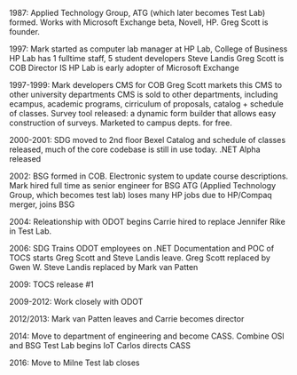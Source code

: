 1987: Applied Technology Group, ATG (which later becomes Test Lab) formed.
Works with Microsoft Exchange beta, Novell, HP. Greg Scott is founder.

1997:
Mark started as computer lab manager at HP Lab, College of Business
HP Lab has 1 fulltime staff, 5 student developers
Steve Landis
Greg Scott is COB Director IS
HP Lab is early adopter of Microsoft Exchange

1997-1999:
Mark developers CMS for COB
Greg Scott markets this CMS to other university departments
CMS is sold to other departments, including ecampus, academic programs, cirriculum of proposals, catalog + schedule of classes.
Survey tool released: a dynamic form builder that allows easy construction of surveys. Marketed to campus depts. for free.

2000-2001:
SDG moved to 2nd floor Bexel
Catalog and schedule of classes released, much of the core codebase is still in use today.
.NET Alpha released

2002:
BSG formed in COB.
Electronic system to update course descriptions.
Mark hired full time as senior engineer for BSG
ATG (Applied Technology Group, which becomes test lab) loses many HP jobs due to HP/Compaq merger, joins BSG

2004:
Releationship with ODOT begins
Carrie hired to replace Jennifer Rike in Test Lab.

2006:
SDG Trains ODOT employees on .NET
Documentation and POC of TOCS starts
Greg Scott and Steve Landis leave.
Greg Scott replaced by Gwen W.
Steve Landis replaced by Mark van Patten

2009:
TOCS release #1


2009-2012:
Work closely with ODOT

2012/2013:
Mark van Patten leaves and Carrie becomes director

2014:
Move to department of engineering and become CASS. Combine OSl and BSG
Test Lab begins IoT
Carlos directs CASS

2016:
Move to Milne
Test lab closes
